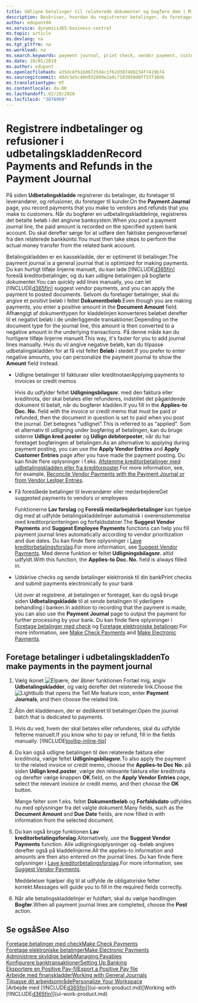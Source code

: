 ```yaml
---
title: Udligne betalinger til relaterede dokumenter og bogføre dem | Microsoft Docs
description: Beskriver, hvordan du registrerer betalinger, du foretager til leverandører, og refusioner, du foretager til kunder.
author: edupont04
ms.service: dynamics365-business-central
ms.topic: article
ms.devlang: na
ms.tgt_pltfrm: na
ms.workload: na
ms.search.keywords: payment journal, print check, vendor payment, customer refund, creditor, debt, balance due, AP
ms.date: 10/01/2019
ms.author: edupont
ms.openlocfilehash: a35dc8fb1bd6725d4c1f62d387408234f7419b74
ms.sourcegitcommit: d0dc5e5c46b932899e2a9c7183959d0ff37738d6
ms.translationtype: HT
ms.contentlocale: da-DK
ms.lasthandoff: 02/20/2020
ms.locfileid: "3076969"
---
```

# <a name="record-payments-and-refunds-in-the-payment-journal"></a><span data-ttu-id="de76f-103">Registrere indbetalinger og refusioner i udbetalingskladden</span><span class="sxs-lookup"><span data-stu-id="de76f-103">Record Payments and Refunds in the Payment Journal</span></span>

<span data-ttu-id="de76f-104">På siden **Udbetalingskladde** registrerer du betalinger, du foretager til leverandører, og refusioner, du foretager til kunder.</span><span class="sxs-lookup"><span data-stu-id="de76f-104">On the **Payment Journal** page, you record payments that you make to vendors and refunds that you make to customers.</span></span> <span data-ttu-id="de76f-105">Når du bogfører en udbetalingskladdelinje, registreres det betalte beløb i det angivne banksystem.</span><span class="sxs-lookup"><span data-stu-id="de76f-105">When you post a payment journal line, the paid amount is recorded on the specified system bank account.</span></span> <span data-ttu-id="de76f-106">Du skal derefter sørge for at udføre den faktiske pengeoverførsel fra den relaterede bankkonto.</span><span class="sxs-lookup"><span data-stu-id="de76f-106">You must then take steps to perform the actual money transfer from the related bank account.</span></span>  

<span data-ttu-id="de76f-107">Betalingskladden er en kassekladde, der er optimeret til betalinger.</span><span class="sxs-lookup"><span data-stu-id="de76f-107">The payment journal is a general journal that is optimized for making payments.</span></span> <span data-ttu-id="de76f-108">Du kan hurtigt tilføje linjerne manuelt, du kan lade [!INCLUDE[d365fin](includes/d365fin_md.md)] foreslå kreditorbetalinger, og du kan udligne betalingen på bogførte dokumenter.</span><span class="sxs-lookup"><span data-stu-id="de76f-108">You can quickly add lines manually, you can let [!INCLUDE[d365fin](includes/d365fin_md.md)] suggest vendor payments, and you can apply the payment to posted documents.</span></span> <span data-ttu-id="de76f-109">Selvom du foretager betalinger, skal du angive et positivt beløb i feltet **Dokumentbeløb**.</span><span class="sxs-lookup"><span data-stu-id="de76f-109">Even though you are making payments, you enter a positive amount in the **Document Amount** field.</span></span> <span data-ttu-id="de76f-110">Afhængigt af dokumenttypen for kladdelinjen konverteres beløbet derefter til et negativt beløb i de underliggende transaktioner.</span><span class="sxs-lookup"><span data-stu-id="de76f-110">Depending on the document type for the journal line, this amount is then converted to a negative amount in the underlying transactions.</span></span> <span data-ttu-id="de76f-111">På denne måde kan du hurtigere tilføje linjerne manuelt.</span><span class="sxs-lookup"><span data-stu-id="de76f-111">This way, it's faster for you to add journal lines manually.</span></span> <span data-ttu-id="de76f-112">Hvis du vil angive negative beløb, kan du tilpasse udbetalingskladden for at få vist feltet **Beløb** i stedet.</span><span class="sxs-lookup"><span data-stu-id="de76f-112">If you prefer to enter negative amounts, you can personalize the payment journal to show the **Amount** field instead.</span></span>  

- <span data-ttu-id="de76f-113">Udligne betalinger til fakturaer eller kreditnotaer</span><span class="sxs-lookup"><span data-stu-id="de76f-113">Applying payments to invoices or credit memos</span></span>

    <span data-ttu-id="de76f-114">Hvis du udfylder feltet **Udligningsbilagsnr.** med den faktura eller kreditnota, der skal betales eller refunderes, indstillet det pågældende dokument til betalt, når du bogfører kladden.</span><span class="sxs-lookup"><span data-stu-id="de76f-114">If you fill in the **Applies-to Doc. No.** field with the invoice or credit memo that must be paid or refunded, then the document in question is set to paid when you post the journal.</span></span> <span data-ttu-id="de76f-115">Det betegnes "udlignet".</span><span class="sxs-lookup"><span data-stu-id="de76f-115">This is referred to as "applied".</span></span> <span data-ttu-id="de76f-116">Som et alternativ til udligning under bogføring af betalingen, kan du bruge siderne **Udlign kred.poster** og **Udlign debitorposter**, når du har foretaget bogføringen af betalingen.</span><span class="sxs-lookup"><span data-stu-id="de76f-116">As an alternative to applying during payment posting, you can use the **Apply Vendor Entries** and **Apply Customer Entries** page after you have made the payment posting.</span></span> <span data-ttu-id="de76f-117">Du kan finde flere oplysninger i f.eks. [Afstemme kreditorbetalinger med udbetalingskladden eller fra kreditorposter](payables-how-apply-purchase-transactions-manually.md).</span><span class="sxs-lookup"><span data-stu-id="de76f-117">For more information, see, for example, [Reconcile Vendor Payments with the Payment Journal or from Vendor Ledger Entries](payables-how-apply-purchase-transactions-manually.md).</span></span>  

- <span data-ttu-id="de76f-118">Få foreslåede betalinger til leverandører eller medarbejdere</span><span class="sxs-lookup"><span data-stu-id="de76f-118">Get suggested payments to vendors or employees</span></span>

    <span data-ttu-id="de76f-119">Funktionerne **Lav forslag** og **Foreslå medarbejderbetalinger** kan hjælpe dig med at udfylde betalingskladdelinjer automatisk i overensstemmelse med kreditorprioriteringen og forfaldsdatoer.</span><span class="sxs-lookup"><span data-stu-id="de76f-119">The **Suggest Vendor Payments** and **Suggest Employee Payments** functions can help you fill payment journal lines automatically according to vendor prioritization and due dates.</span></span> <span data-ttu-id="de76f-120">Du kan finde flere oplysninger i [Lave kreditorbetalingsforslag](payables-how-suggest-vendor-payments.md).</span><span class="sxs-lookup"><span data-stu-id="de76f-120">For more information, see [Suggest Vendor Payments](payables-how-suggest-vendor-payments.md).</span></span> <span data-ttu-id="de76f-121">Med denne funktion er feltet **Udligningsbilagsnr.** altid udfyldt.</span><span class="sxs-lookup"><span data-stu-id="de76f-121">With this function, the **Applies-to Doc. No.** field is always filled in.</span></span>  

- <span data-ttu-id="de76f-122">Udskrive checks og sende betalinger elektronisk til din bank</span><span class="sxs-lookup"><span data-stu-id="de76f-122">Print checks and submit payments electronically to your bank</span></span>

    <span data-ttu-id="de76f-123">Ud over at registrere, at betalingen er foretaget, kan du også bruge siden **Udbetalingskladde** til at sende betalingen til yderligere behandling i banken.</span><span class="sxs-lookup"><span data-stu-id="de76f-123">In addition to recording that the payment is made, you can also use the **Payment Journal** page to output the payment for further processing by your bank.</span></span> <span data-ttu-id="de76f-124">Du kan finde flere oplysninger i [Foretage betalinger med check](payables-how-work-checks.md) og [Foretage elektroniske betalinger](finance-make-payments-with-bank-data-conversion-service-or-sepa-credit-transfer.md#exporting-payments-to-a-bank-file).</span><span class="sxs-lookup"><span data-stu-id="de76f-124">For more information, see [Make Check Payments](payables-how-work-checks.md) and [Make Electronic Payments](finance-make-payments-with-bank-data-conversion-service-or-sepa-credit-transfer.md#exporting-payments-to-a-bank-file).</span></span>  

## <a name="to-make-payments-in-the-payment-journal"></a><span data-ttu-id="de76f-125">Foretage betalinger i udbetalingskladden</span><span class="sxs-lookup"><span data-stu-id="de76f-125">To make payments in the payment journal</span></span>

1. <span data-ttu-id="de76f-126">Vælg ikonet ![Elpære, der åbner funktionen Fortæl mig](media/ui-search/search_small.png "Fortæl mig, hvad du vil foretage dig"), angiv **Udbetalingskladder**, og vælg derefter det relaterede link.</span><span class="sxs-lookup"><span data-stu-id="de76f-126">Choose the ![Lightbulb that opens the Tell Me feature](media/ui-search/search_small.png "Tell me what you want to do") icon, enter **Payment Journals**, and then choose the related link.</span></span>
2. <span data-ttu-id="de76f-127">Åbn det kladdenavn, der er dedikeret til betalinger.</span><span class="sxs-lookup"><span data-stu-id="de76f-127">Open the journal batch that is dedicated to payments.</span></span>
3. <span data-ttu-id="de76f-128">Hvis du ved, hvem der skal betales eller refunderes, skal du udfylde felterne manuelt.</span><span class="sxs-lookup"><span data-stu-id="de76f-128">If you know who to pay or refund, fill in the fields manually.</span></span> [!INCLUDE[tooltip-inline-tip](includes/tooltip-inline-tip_md.md)]
4. <span data-ttu-id="de76f-129">Du kan også udligne betalingen til den relaterede faktura eller kreditnota, vælge feltet **Udligningsbilagsnr.**</span><span class="sxs-lookup"><span data-stu-id="de76f-129">To also apply the payment to the related invoice or credit memo, choose the **Applies-to Doc No.**</span></span> <span data-ttu-id="de76f-130">på siden **Udlign kred.poster**, vælge den relevante faktura eller kreditnota og derefter vælge knappen **OK**.</span><span class="sxs-lookup"><span data-stu-id="de76f-130">field, on the **Apply Vendor Entries** page, select the relevant invoice or credit memo, and then choose the **OK** button.</span></span>

    <span data-ttu-id="de76f-131">Mange felter som f.eks. feltet **Dokumentbeløb** og **Forfaldsdato** udfyldes nu med oplysninger fra det valgte dokument.</span><span class="sxs-lookup"><span data-stu-id="de76f-131">Many fields, such as the **Document Amount** and **Due Date** fields, are now filled in with information from the selected document.</span></span>
5. <span data-ttu-id="de76f-132">Du kan også bruge funktionen **Lav kreditorbetalingsforslag**.</span><span class="sxs-lookup"><span data-stu-id="de76f-132">Alternatively, use the **Suggest Vendor Payments** function.</span></span> <span data-ttu-id="de76f-133">Alle udligningsoplysninger og -beløb angives derefter også på kladdelinjerne.</span><span class="sxs-lookup"><span data-stu-id="de76f-133">All the applies-to information and amounts are then also entered on the journal lines.</span></span> <span data-ttu-id="de76f-134">Du kan finde flere oplysninger i [Lave kreditorbetalingsforslag](payables-how-suggest-vendor-payments.md).</span><span class="sxs-lookup"><span data-stu-id="de76f-134">For more information, see [Suggest Vendor Payments](payables-how-suggest-vendor-payments.md).</span></span>

    <span data-ttu-id="de76f-135">Meddelelser hjælper dig til at udfylde de obligatoriske felter korrekt.</span><span class="sxs-lookup"><span data-stu-id="de76f-135">Messages will guide you to fill in the required fields correctly.</span></span>
6.  <span data-ttu-id="de76f-136">Når alle betalingskladdelinjer er fuldført, skal du vælge handlingen **Bogfør**.</span><span class="sxs-lookup"><span data-stu-id="de76f-136">When all payment journal lines are completed, choose the **Post** action.</span></span>

## <a name="see-also"></a><span data-ttu-id="de76f-137">Se også</span><span class="sxs-lookup"><span data-stu-id="de76f-137">See Also</span></span>
[<span data-ttu-id="de76f-138">Foretage betalinger med check</span><span class="sxs-lookup"><span data-stu-id="de76f-138">Make Check Payments</span></span>](payables-how-work-checks.md)  
[<span data-ttu-id="de76f-139">Foretage elektroniske betalinger</span><span class="sxs-lookup"><span data-stu-id="de76f-139">Make Electronic Payments</span></span>](finance-make-payments-with-bank-data-conversion-service-or-sepa-credit-transfer.md#exporting-payments-to-a-bank-file)  
[<span data-ttu-id="de76f-140">Administrere skyldige beløb</span><span class="sxs-lookup"><span data-stu-id="de76f-140">Managing Payables</span></span>](payables-manage-payables.md)  
[<span data-ttu-id="de76f-141">Konfigurere banktransaktioner</span><span class="sxs-lookup"><span data-stu-id="de76f-141">Setting Up Banking</span></span>](bank-setup-banking.md)  
[<span data-ttu-id="de76f-142">Eksportere en Positive Pay-fil</span><span class="sxs-lookup"><span data-stu-id="de76f-142">Export a Positive Pay file</span></span>](finance-how-positive-pay.md)  
[<span data-ttu-id="de76f-143">Arbejde med finanskladder</span><span class="sxs-lookup"><span data-stu-id="de76f-143">Working with General Journals</span></span>](ui-work-general-journals.md)  
[<span data-ttu-id="de76f-144">Tilpasse dit arbejdsområde</span><span class="sxs-lookup"><span data-stu-id="de76f-144">Personalize Your Workspace</span></span>](ui-personalization-user.md)  
<span data-ttu-id="de76f-145">[Arbejde med [!INCLUDE[d365fin](includes/d365fin_md.md)]](ui-work-product.md)</span><span class="sxs-lookup"><span data-stu-id="de76f-145">[Working with [!INCLUDE[d365fin](includes/d365fin_md.md)]](ui-work-product.md)</span></span>  
